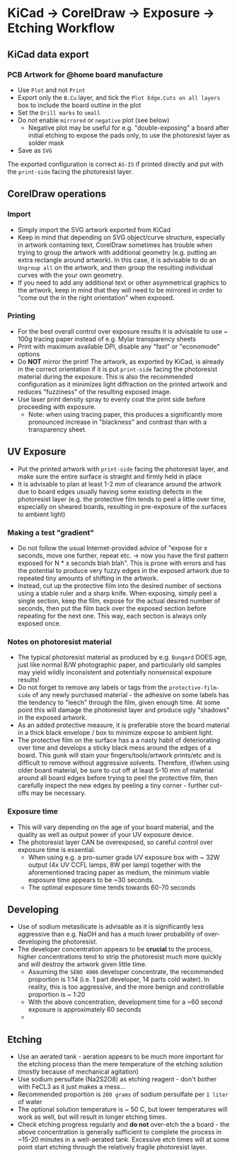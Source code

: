 
# KiCad -> CorelDraw -> Exposure -> Etching Workflow

## KiCad data export

### PCB Artwork for @home board manufacture

* Use `Plot` and not `Print`
* Export only the `B.Cu` layer, and tick the `Plot Edge.Cuts on all layers` box to 
  include the board outline in the plot
* Set the `Drill marks` to `small`
* Do _not_ enable `mirrored` or `negative` plot (see below)
    * Negative plot may be useful for e.g. "double-exposing" a board after initial 
      etching to expose the pads only, to use the photoresist layer as solder mask
* Save as `SVG`

The exported configuration is correct `AS-IS` if printed directly and put with the 
`print-side` facing the photoresist layer.

## CorelDraw operations

### Import

* Simply import the SVG artwork exported from KiCad
* Keep in mind that depending on SVG object/curve structure, especially in artwork 
  containing text, CorelDraw sometimes has trouble when trying to group the
  artwork with additional geometry (e.g. putting an extra rectangle around artwork). In this
  case, it is advisable to do an `Ungroup all` on the artwork, and then group the
  resulting individual curves with the your own geometry.
* If you need to add any additional text or other asymmetrical graphics to the artwork, 
  keep in mind that they will need to be mirrored in order to "come out the in the right
  orientation" when exposed.

### Printing

* For the best overall control over exposure results it is advisable to use ~ 100g
  tracing paper instead of e.g. Mylar transparency sheets
* Print with maximum available DPI, disable any "fast" or "economode" options
* Do **NOT** mirror the print! The artwork, as exported by KiCad, is already in the
  correct orientation if it is put `print-side` facing the photoresist material during the
  exposure. This is also the recommended configuration as it minimizes light diffraction on
  the printed artwork and reduces "fuzziness" of the resulting exposed image.
* Use laser print density spray to evenly coat the print side before proceeding
  with exposure.
  * Note: when using tracing paper, this produces a significantly more pronounced
    increase in "blackness" and contrast than with a transparency sheet.

## UV Exposure

* Put the printed artwork with `print-side` facing the photoresist layer, and make
  sure the entire surface is straight and firmly held in place
* It is advisable to plan at least 1-2 mm of clearance around the artwork due to 
  board edges usually having some existing defects in the photoresist
  layer (e.g. the protective film tends to peel a little over time, especially
  on sheared boards, resulting in pre-exposure of the surfaces to ambient light)

### Making a test "gradient" 

* Do not follow the usual Internet-provided advice of "expose for x seconds, move
  one further, repeat etc. -> now you have the first pattern exposed for N * x seconds 
  blah blah". This is prone with errors and has the potential to produce very
  fuzzy edges in the exposed artwork due to repeated tiny amounts of shifting
  in the artwork.
* Instead, cut up the protective film into the desired number of sections using 
  a stable ruler and a sharp knife. When exposing, simply peel a single section,
  keep the film, expose for the actual desired number of seconds, then put the
  film back over the exposed section before repeating for the next one. This way,
  each section is always only exposed once.

### Notes on photoresist material

* The typical photoresist material as produced by e.g. `Bungard` DOES age, just
  like normal B/W photographic paper, and particularly old samples may yield
  wildly inconsistent and potentially nonsensical exposure results!
* Do not forget to remove any labels or tags from the `protective-film-side` of
  any newly purchased material - the adhesive on some labels has the tendency
  to "leech" through the film, given enough time. At some point this will
  damage the photoresist layer and produce ugly "shadows" in the exposed
  artwork.
* As an added protective measure, it is preferable store the board material 
  in a thick black envelope / box to minimize expose to ambient light.
* The protective film on the surface has a a nasty habit of deteriorating over
  time and develops a sticky black mess around the edges of a board. This gunk
  will stain your fingers/tools/artwork prints/etc and is difficult to remove 
  without aggressive solvents. Therefore, if/when using older board material, 
  be sure to cut off at least 5-10 mm of material around all board edges before
  trying to peel the protective film, then carefully inspect the new edges by
  peeling a tiny corner - further cut-offs may be necessary.

### Exposure time

* This will vary depending on the age of your board material, and the quality 
  as well as output power of your UV exposure device.
* The photoresist layer CAN be overexposed, so careful control over exposure
  time is essential.
  * When using e.g. a pro-sumer grade UV exposure box with ~ 32W output (4x 
    UV CCFL lamps, 8W per lamp) together with the aforementioned tracing 
    paper as medium, the minimum viable exposure time appears to be ~30 seconds.
  * The optimal exposure time tends towards 60-70 seconds

## Developing

* Use of sodium metasilicate is advisable as it is significantly less aggressive
  than e.g. NaOH and has a much lower probability of over-developing the photoresist.
* The developer concentration appears to be **crucial** to the process, higher 
  concentrations tend to strip the photoresist much more quickly and will destroy
  the artwork given little time.
  * Assuming the `SENO 4006` developer concentrate, the recommended proportion
    is 1:14 (i.e. 1 part developer, 14 parts cold water). In reality, this is 
    too aggressive, and the more benign and controllable proportion is ~ 1:20
  * With the above concentration, development time for a ~60 second exposure
    is approximately 60 seconds 
  * 

## Etching

* Use an aerated tank - aeration appears to be much more important for the
  etching process than the mere temperature of the etching solution (mostly
  because of mechanical agitation)
* Use sodium persulfate (Na2S2O8) as etching reagent - don't bother with FeCL3 as it just
  makes a mess...
* Recommended proportion is `200 grams` of sodium persulfate per `1 liter` of water
* The optional solution temperature is ~ 50 C, but lower temperatures will
  work as well, but will result in longer etching times.
* Check etching progress regularly and **do not** over-etch the a board - the 
  above concentration is generally sufficient to complete the process in ~15-20 minutes
  in a well-aerated tank. Excessive etch times will at some point start 
  etching through the relatively fragile photoresist layer.